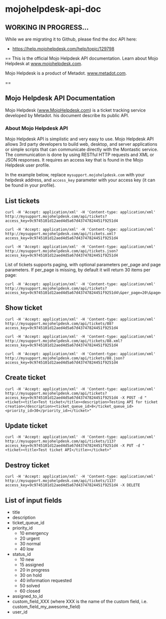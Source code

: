 mojohelpdesk-api-doc
====================

## WORKING IN PROGRESS...
While we are migrating it to Github, please find the doc API here:
 - https://help.mojohelpdesk.com/help/topic/129798
 

==
This is the official Mojo Helpdesk API documentation.  Learn about Mojo Helpdesk at www.mojohelpdesk.com.


Mojo Helpdesk is a product of Metadot. www.metadot.com.

==

## Mojo Helpdesk API Documentation
Mojo Helpdesk (www.MojoHelpdesk.com) is a ticket tracking service developed by Metadot. his document describe its public API.

### About Mojo Helpdesk API
Mojo Helpdesk API is simplistic and very easy to use. Mojo Helpdesk API allows 3rd party developers to build web, desktop, and server applications or simple scripts that can communicate directly with the Montastic service. The communication is done by using RESTful HTTP requests and XML or JSON responses.
It requires an access key that is found in the Mojo Helpdesk user profile.

In the example below, replace `mysupport.mojohelpdesk.com` with your helpdesk address, and `access_key` parameter with your access key (it can be found in your profile).

 

## List tickets

    curl -H 'Accept: application/xml' -H 'Content-type: application/xml' http://mysupport.mojohelpdesk.com/api/tickets?access_key=9c9745101d12aed4d5a67d43747824451f9251d4
    
    curl -H 'Accept: application/xml' -H 'Content-type: application/xml' http://mysupport.mojohelpdesk.com/api/tickets.xml?access_key=9c9745101d12aed4d5a67d43747824451f9251d4
    
    curl -H 'Accept: application/xml' -H 'Content-type: application/xml' http://mysupport.mojohelpdesk.com/api/tickets.json?access_key=9c9745101d12aed4d5a67d43747824451f9251d4

 

List of tickets supports paging, with optional parameters per_page and page parameters. If per_page is missing, by default it will return 30 items per page:

    curl -H 'Accept: application/xml' -H 'Content-type: application/xml' http://mysupport.mojohelpdesk.com/api/tickets?access_key=9c9745101d12aed4d5a67d43747824451f9251d4\&per_page=20\&page=3

 

##  Show ticket

    curl -H 'Accept: application/xml' -H 'Content-type: application/xml' http://mysupport.mojohelpdesk.com/api/tickets/88?access_key=9c9745101d12aed4d5a67d43747824451f9251d4
    
    curl -H 'Accept: application/xml' -H 'Content-type: application/xml' http://mysupport.mojohelpdesk.com/api/tickets/88.xml?access_key=9c9745101d12aed4d5a67d43747824451f9251d4
    
    curl -H 'Accept: application/xml' -H 'Content-type: application/xml' http://mysupport.mojohelpdesk.com/api/tickets/88.json?access_key=9c9745101d12aed4d5a67d43747824451f9251d4

 

## Create ticket

    curl -H 'Accept: application/xml' -H 'Content-type: application/xml' http://mysupport.mojohelpdesk.com/api/tickets?access_key=9c9745101d12aed4d5a67d43747824451f9251d4 -X POST -d "<ticket><title>Test ticket</title><description>Testing API for ticket creation</description><ticket_queue_id>8</ticket_queue_id><priority_id>30</priority_id></ticket>"

##  Update ticket

    curl -H 'Accept: application/xml' -H 'Content-type: application/xml' http://mysupport.mojohelpdesk.com/api/tickets/113?access_key=9c9745101d12aed4d5a67d43747824451f9251d4 -X PUT -d "<ticket><title>Test ticket API</title></ticket>"

 

## Destroy ticket

    curl -H 'Accept: application/xml' -H 'Content-type: application/xml' http://mysupport.mojohelpdesk.com/api/tickets/113?access_key=9c9745101d12aed4d5a67d43747824451f9251d4 -X DELETE

## List of input fields  

 - title
 - description
 - ticket_queue_id
 - priority_id
   - 10 emergency 
   - 20 urgent 
   - 30 normal
   - 40 low 
 - status_id  
   - 10 new 
   - 15 assigned
   - 20 in progress
   - 30 on hold
   - 40 information requested
   - 50 solved
   - 60 closed
 - assigned_to_id
 - custom_field_XXX (where XXX is the name of the custom field, i.e. custom_field_my_awesome_field)
 - user_id



